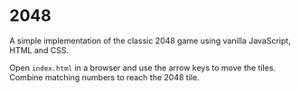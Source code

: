 # 2048

A simple implementation of the classic 2048 game using vanilla JavaScript, HTML and CSS.

Open `index.html` in a browser and use the arrow keys to move the tiles. Combine matching numbers to reach the 2048 tile.
